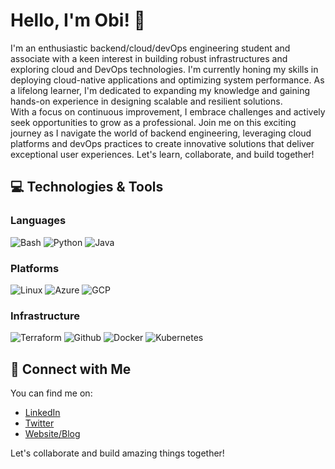 # Hello, I'm Obi! 👋

I'm an enthusiastic backend/cloud/devOps engineering student and associate with a keen interest in building robust infrastructures and exploring cloud and DevOps technologies. I'm currently honing my skills in deploying cloud-native applications and optimizing system performance. As a lifelong learner, I'm dedicated to expanding my knowledge and gaining hands-on experience in designing scalable and resilient solutions. <br>
With a focus on continuous improvement, I embrace challenges and actively seek opportunities to grow as a professional. Join me on this exciting journey as I navigate the world of backend engineering, leveraging cloud platforms and devOps practices to create innovative solutions that deliver exceptional user experiences. Let's learn, collaborate, and build together!

## 💻 Technologies & Tools

### **Languages** <br>
![Bash](https://img.shields.io/badge/Bash-4EAA25?logo=linux&logoColor=white&style=for-the-badge)
![Python](https://img.shields.io/badge/Python-3776AB?logo=python&logoColor=white&style=for-the-badge)
![Java](https://img.shields.io/badge/Java-ED8B00?logo=java&logoColor=white&style=for-the-badge)

### **Platforms** <br>
![Linux](https://img.shields.io/badge/Linux-000000?logo=linux&logoColor=white&style=for-the-badge)
![Azure](https://img.shields.io/badge/Azure-007FFF?logo=microsoft-azure&logoColor=white&style=for-the-badge)
![GCP](https://img.shields.io/badge/GCP-4285F4?logo=google-cloud&logoColor=white&style=for-the-badge)

### **Infrastructure** <br>
![Terraform](https://img.shields.io/badge/Terraform-Infrastructure%20Automation-623CE4?logo=terraform&logoColor=623CE4&style=for-the-badge)
![Github](https://img.shields.io/badge/Github%20Actions-CI%2FCD-2088FF?logo=github-actions&logoColor=white&style=for-the-badge)
![Docker](https://img.shields.io/badge/Docker-Containerization-2496ED?logo=docker&logoColor=2496ED&style=for-the-badge)
![Kubernetes](https://img.shields.io/badge/Kubernetes-Orchestration-326CE5?logo=kubernetes&logoColor=white&style=for-the-badge)

<!--
### **Monitoring & Logging** <br>
![Prometheus](https://img.shields.io/badge/Prometheus-E6522C?logo=prometheus&logoColor=white&style=for-the-badge)
![ELK Stack](https://img.shields.io/badge/ELK%20Stack-005571?logo=elastic-stack&logoColor=white&style=for-the-badge)
-->

<!--
## 🚀 Projects & Contributions

- [Project 1]: Brief description and link to the project's GitHub repository or deployed application.
- [Project 2]: Brief description and link to the project's GitHub repository or deployed application.
- ...

## 🎥 Demo

![Demo GIF](path/to/demo.gif)
-->

## 🔗 Connect with Me

You can find me on:

- [LinkedIn](https://linkedin.com/in/obimadu)
- [Twitter](https://twitter.com/obiNinja)
- [Website/Blog](https://obimadu.pro)

<!--
## 🔗 My Github Stats

![Github Stats](https://github-readme-stats.vercel.app/api?username=obimadu&count_private=true&show_icons=true&include_all_commits=true)
![Top Langs](https://github-readme-stats.vercel.app/api/top-langs/?username=obimadu&hide=TeX&layout=compact)
-->

Let's collaborate and build amazing things together!
